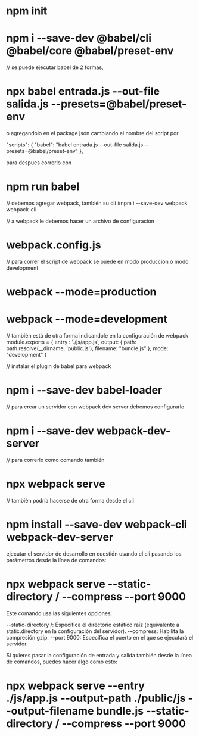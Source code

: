 
# npm init

# npm i --save-dev @babel/cli @babel/core @babel/preset-env

// se puede ejecutar babel de 2 formas,
# npx babel entrada.js --out-file salida.js --presets=@babel/preset-env

o agregandolo en el package json cambiando el nombre del script por

"scripts": {
    "babel": "babel entrada.js --out-file salida.js --presets=@babel/preset-env"
  },

para despues correrlo con 
# npm run babel

// debemos agregar webpack, también su cli
#npm i --save-dev webpack webpack-cli

// a webpack le debemos hacer un archivo de configuración
# webpack.config.js
// para correr el script de webpack se puede en modo producción o modo development

# webpack --mode=production
# webpack --mode=development

// también está de otra forma indicandole en la configuración de webpack
module.exports = {
    entry : './js/app.js',
    output: {
        path: path.resolve(__dirname, 'public.js'),
        filename: "bundle.js"
    },
    mode: "development"
}

// instalar el plugin de babel para webpack
# npm i --save-dev babel-loader

// para crear un servidor con webpack dev server debemos configurarlo

# npm i --save-dev webpack-dev-server
// para correrlo como comando también
# npx webpack serve

// también podría hacerse de otra forma desde el cli 

# npm install --save-dev webpack-cli webpack-dev-server

ejecutar el servidor de desarrollo en cuestión usando el cli 
pasando los parámetros desde la línea de comandos:
# npx webpack serve --static-directory / --compress --port 9000

Este comando usa las siguientes opciones:

--static-directory /: Especifica el directorio estático raíz (equivalente a static.directory en la configuración del servidor).
--compress: Habilita la compresión gzip.
--port 9000: Especifica el puerto en el que se ejecutará el servidor.

 Si quieres pasar la configuración de entrada y salida también desde la línea de comandos, puedes hacer algo como esto:

# npx webpack serve --entry ./js/app.js --output-path ./public/js --output-filename bundle.js --static-directory / --compress --port 9000


